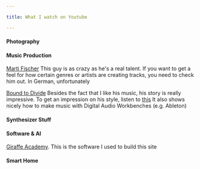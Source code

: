 ```yaml
---

title: What I watch on Youtube

---
```


#### Photography

#### Music Production

[Marti Fischer](https://www.youtube.com/@martifischer)
This guy is as crazy as he's a real talent. If you want to get a feel for how certain genres or artists are creating tracks, you need to check him out. In German, unfortunately

[Bound to Divide](https://www.youtube.com/watch?v=Q2VEg02xNV0)
Besides the fact that I like his music, his story is really impressive. To get an impression on his style, listen to [this](https://www.youtube.com/watch?v=6Oo2UOZiAJU)
It also shows nicely how to make music with Digital Audio Workbenches (e.g. Ableton)
#### Synthesizer Stuff

#### Software & AI

[Giraffe Academy](https://www.youtube.com/watch?v=T1itpPvFWHI). This is the software I used to build this site

#### Smart Home

